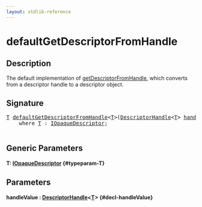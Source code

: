```yaml
---
layout: stdlib-reference
---
```


# defaultGetDescriptorFromHandle

## Description

The default implementation of <span class='code'><a href="/stdlib-reference/global-decls/getdescriptorfromhandle-3dh">getDescriptorFromHandle</a></span>, which converts from a descriptor handle
to a descriptor object.




## Signature 

<pre>
<a href="/stdlib-reference/global-decls/defaultgetdescriptorfromhandle-7ako#typeparam-T" class="code_type">T</a> <a href="/stdlib-reference/global-decls/defaultgetdescriptorfromhandle-7ako">defaultGetDescriptorFromHandle</a>&lt;<a href="/stdlib-reference/global-decls/defaultgetdescriptorfromhandle-7ako#typeparam-T" class="code_type">T</a>&gt;(<a href="/stdlib-reference/types/descriptorhandle-0a/index" class="code_type">DescriptorHandle</a>&lt;<a href="/stdlib-reference/global-decls/defaultgetdescriptorfromhandle-7ako#typeparam-T" class="code_type">T</a>&gt; <a href="/stdlib-reference/global-decls/defaultgetdescriptorfromhandle-7ako#decl-handleValue" class="code_param">handleValue</a>)
    <span class='code_keyword'>where</span> <a href="/stdlib-reference/global-decls/defaultgetdescriptorfromhandle-7ako#typeparam-T" class="code_type">T</a> : <a href="/stdlib-reference/interfaces/iopaquedescriptor-017/index" class="code_type">IOpaqueDescriptor</a>;

</pre>

## Generic Parameters

#### T: [IOpaqueDescriptor](/stdlib-reference/interfaces/iopaquedescriptor-017/index) {#typeparam-T}

## Parameters

#### handleValue  : [DescriptorHandle](/stdlib-reference/types/descriptorhandle-0a/index)\<[T](/stdlib-reference/types/descriptorhandle-0a/index#typeparam-T)\> {#decl-handleValue}

